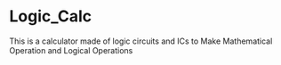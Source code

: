 # Logic_Calc
This is a  calculator made of logic circuits and ICs to Make Mathematical Operation and Logical Operations
